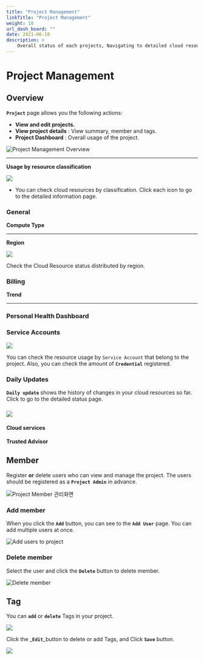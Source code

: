 ```yaml
---
title: "Project Management"
linkTitle: "Project Management"
weight: 10
url_dash_board: "" 
date: 2021-06-10
description: >
    Overall status of each projects, Navigating to detailed cloud resources
---
```


# Project Management

## Overview 

**`Project`** page allows you the following actions:

* **View and edit projects.** 
* **View project details** : View summary, member and tags.
* **Project Dashboard** : Overall usage of the project.

![Project Management Overview](/docs/guides/user_guide/project/project_management_ficture/2020-08-05-2.26.10.png)

---

**Usage by resource classification**

![](/docs/guides/user_guide/project/project_management_ficture/2020-08-05-2.54.31.png)

* You can check cloud resources by classification. Click each icon to go to the detailed information page.

### General

**Compute Type**

---

**Region**

![](/docs/guides/user_guide/project/project_management_ficture/2020-08-05-2.59.08.png)

Check the Cloud Resource status distributed by region.

### **Billing**

**Trend**

---

### Personal Health Dashboard

### 

### Service Accounts

![](/docs/guides/user_guide/project/project_management_ficture/2020-08-05-3.02.22.png)

You can check the resource usage by `Service Account` that belong to the project. Also, you can check the amount of **`Credential`** registered.

### Daily Updates

**`Daily update`** shows the history of changes in your cloud resources so far. Click to go to the detailed status page.

### 

![](/docs/guides/user_guide/project/project_management_ficture/2020-08-05-2.57.10.png)

#### 

#### Cloud services

#### Trusted Advisor

## Member

Register **or** delete users who can view and manage the project. The users should be registered as a **`Project Admin`** in advance.

![Project Member &#xAD00;&#xB9AC;&#xD654;&#xBA74;](/docs/guides/user_guide/project/project_management_ficture/2020-08-05-3.48.21.png)

### Add member

When you click the **`Add`** button, you can see to the **`Add User`** page. You can add multiple users at once.

![Add users to project](//docs/guides/user_guide/project/project_management_ficture/2020-08-05-3.44.14.png)

### Delete member

Select the user and click the **`Delete`** button to delete member.

![Delete member](/docs/guides/user_guide/project/project_management_ficture/2020-08-05-5.38.47.png)







## Tag

You can **`add`** or **`delete`** Tags in your project.

![](/img/doc/guides/project_management/2020-08-05-5.40.40.png)

Click the _**`Edit`**_button to delete or add Tags, and Click **`Save`**  button. 

![](/img/doc/guides/project_management/2020-08-05-5.43.10.png)



